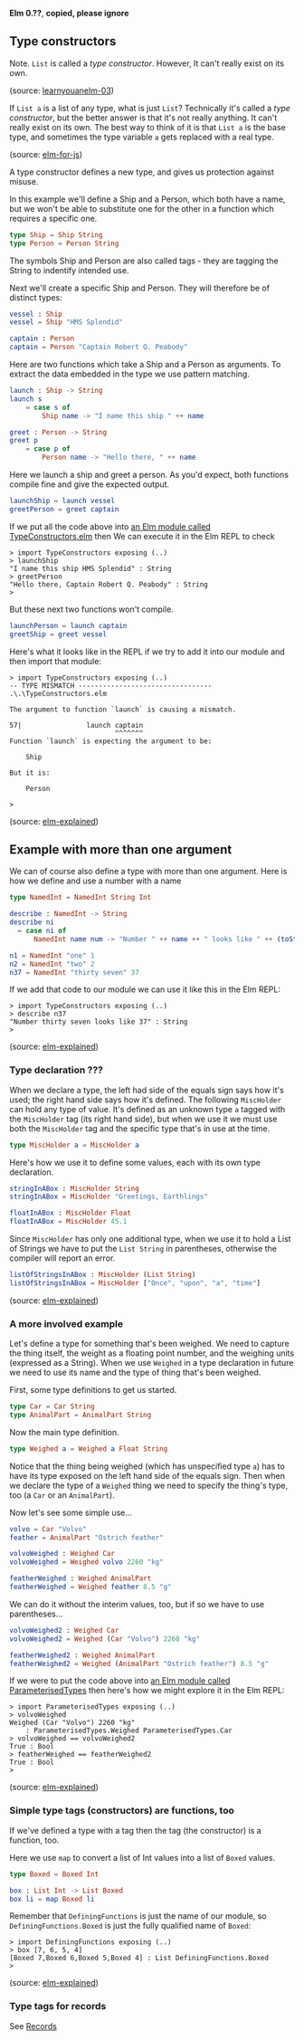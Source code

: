 **Elm 0.??**, **copied, please ignore** 

## Type constructors

Note. `List` is called a *type constructor*. However, It can't really exist on its own.

(source: [learnyouanelm-03](https://github.com/learnyouanelm/learnyouanelm.github.io/blob/master/pages/03-types.md))

If `List a` is a list of any type, what is just `List`? Technically it's called a *type constructor*, but the better answer is that it's not really anything. It can't really exist on its own. The best way to think of it is that `List a` is the base type, and sometimes the type variable `a` gets replaced with a real type.

(source: [elm-for-js](https://github.com/elm-guides/elm-for-js/blob/master/How%20to%20Read%20a%20Type%20Annotation.md))


A type constructor defines a new type, and gives us protection
against misuse.

In this example we'll define a Ship and a Person, which both have
a name, but we won't be able to substitute one for the other
in a function which requires a specific one.

```elm
type Ship = Ship String
type Person = Person String
```

The symbols Ship and Person are also called tags - they are tagging
the String to indentify intended use.

Next we'll create a specific Ship and Person.
They will therefore be of distinct types:

```elm
vessel : Ship
vessel = Ship "HMS Splendid"

captain : Person
captain = Person "Captain Robert Q. Peabody"
```

Here are two functions which take a Ship and a Person as arguments.
To extract the data embedded in the type we use pattern matching.

```elm
launch : Ship -> String
launch s
    = case s of
        Ship name -> "I name this ship " ++ name

greet : Person -> String
greet p
    = case p of
        Person name -> "Hello there, " ++ name
```

Here we launch a ship and greet a person. As you'd expect, both
functions compile fine and give the expected output.

```elm
launchShip = launch vessel
greetPerson = greet captain
```

If we put all the code above into
[an Elm module called TypeConstructors.elm](TypeConstructors.elm)
then We can execute it in the Elm REPL to check

```
> import TypeConstructors exposing (..)
> launchShip
"I name this ship HMS Splendid" : String
> greetPerson
"Hello there, Captain Robert Q. Peabody" : String
>
```

But these next two functions won't compile.

```elm
launchPerson = launch captain
greetShip = greet vessel
```

Here's what it looks like in the REPL if we try to add it into
our module and then import that module:

```
> import TypeConstructors exposing (..)
-- TYPE MISMATCH --------------------------------- .\.\TypeConstructors.elm

The argument to function `launch` is causing a mismatch.

57|                launch captain
                          ^^^^^^^
Function `launch` is expecting the argument to be:

    Ship

But it is:

    Person

>
```

(source: [elm-explained](https://github.com/niksilver/elm-explained))


## Example with more than one argument

We can of course also define a type with more than one argument.
Here is how we define and use a number with a name

```elm
type NamedInt = NamedInt String Int

describe : NamedInt -> String
describe ni
  = case ni of
      NamedInt name num -> "Number " ++ name ++ " looks like " ++ (toString num)

n1 = NamedInt "one" 1
n2 = NamedInt "two" 2
n37 = NamedInt "thirty seven" 37
```

If we add that code to our module
we can use it like this in the Elm REPL:

```
> import TypeConstructors exposing (..)
> describe n37
"Number thirty seven looks like 37" : String
>
```

(source: [elm-explained](https://github.com/niksilver/elm-explained))

### Type declaration ???

When we declare a type, the left had side of the equals sign says how it's used; the right hand side says how it's defined. The following `MiscHolder` can hold any type of value. It's defined as an unknown type `a` tagged with the `MiscHolder` tag (its right hand side), but when we use it we must use both the `MiscHolder` tag and the specific type that's in use at the time.

```elm
type MiscHolder a = MiscHolder a
```

Here's how we use it to define some values, each with its own type declaration.

```elm
stringInABox : MiscHolder String
stringInABox = MiscHolder "Greetings, Earthlings"

floatInABox : MiscHolder Float
floatInABox = MiscHolder 45.1
```

Since `MiscHolder` has only one additional type, when we use it to hold a List of Strings we have to put the `List String` in parentheses, otherwise the compiler will report an error.

```elm
listOfStringsInABox : MiscHolder (List String)
listOfStringsInABox = MiscHolder ["Once", "upon", "a", "time"]
```

(source: [elm-explained](https://github.com/niksilver/elm-explained))


### A more involved example

Let's define a type for something that's been weighed. We need to capture the thing itself, the weight as a floating point number, and the weighing units (expressed as a String). When we use `Weighed` in a type declaration in future we need to use its name and the type of thing that's been weighed.

First, some type definitions to get us started.

```elm
type Car = Car String
type AnimalPart = AnimalPart String
```

Now the main type definition.

```elm
type Weighed a = Weighed a Float String
```

Notice that the thing being weighed (which has unspecified type `a`) has to have its type exposed on the left hand side of the equals sign. Then when we declare the type of a `Weighed` thing we need to specify the thing's type, too (a `Car` or an `AnimalPart`).

Now let's see some simple use...

```elm
volvo = Car "Volvo"
feather = AnimalPart "Ostrich feather"

volvoWeighed : Weighed Car
volvoWeighed = Weighed volvo 2260 "kg"

featherWeighed : Weighed AnimalPart
featherWeighed = Weighed feather 8.5 "g"
```

We can do it without the interim values, too, but if so we have to use parentheses...

```elm
volvoWeighed2 : Weighed Car
volvoWeighed2 = Weighed (Car "Volvo") 2260 "kg"

featherWeighed2 : Weighed AnimalPart
featherWeighed2 = Weighed (AnimalPart "Ostrich feather") 8.5 "g"
```

If we were to put the code above into [an Elm module called ParameterisedTypes](ParameterisedTypes.elm) then here's how we might explore it in the Elm REPL:

```
> import ParameterisedTypes exposing (..)
> volvoWeighed
Weighed (Car "Volvo") 2260 "kg"
    : ParameterisedTypes.Weighed ParameterisedTypes.Car
> volvoWeighed == volvoWeighed2
True : Bool
> featherWeighed == featherWeighed2
True : Bool
>
```

(source: [elm-explained](https://github.com/niksilver/elm-explained))


### Simple type tags (constructors) are functions, too

If we've defined a type with a tag then the tag (the constructor) is a function, too.

Here we use `map` to convert a list of Int values into a list of `Boxed` values.

```elm
type Boxed = Boxed Int

box : List Int -> List Boxed
box li = map Boxed li
```

Remember that `DefiningFunctions` is just the name of our module, so `DefiningFunctions.Boxed` is just the fully qualified name of `Boxed`:

```
> import DefiningFunctions exposing (..)
> box [7, 6, 5, 4]
[Boxed 7,Boxed 6,Boxed 5,Boxed 4] : List DefiningFunctions.Boxed
>
```

(source: [elm-explained](https://github.com/niksilver/elm-explained))

### Type tags for records

See [Records](05-record.md)
